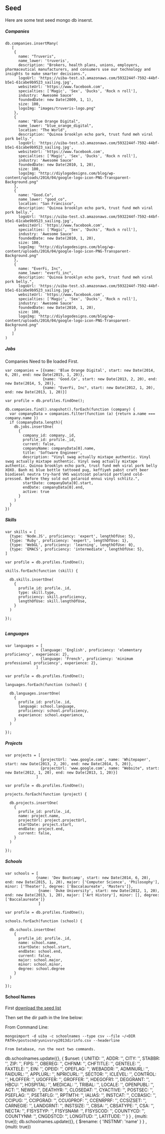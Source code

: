 ## Seed

Here are some test seed mongo db inserst. 


##### Companies

```
db.companies.insertMany(
   [
    {
      name: "Truveris",
      name_lower: 'truveris',
      description: "Brokers, health plans, unions, employers, pharmaceutical manufacturers, and consumers use our technology and insights to make smarter decisions.",
      logoUrl: 'https://uiba-test.s3.amazonaws.com/5932244f-7592-44bf-b5e1-61cabe9b9523_sailing.jpg',
      websiteUrl: 'https://www.facebook.com',
      specialties: ['Magic', 'Sex', 'Ducks', 'Rock n roll'],
      industry: 'Awesome Sauce'
      foundedDate: new Date(2009, 1, 1),
      size: 100,
      logoImg: "images/truveris-logo.png"
    },
    {
      name: "Blue Orange Digital",
      name_lower: "blue_orange_digital",
      location: "The World",
      description: "Quinoa brooklyn echo park, trust fund meh viral pork belly.",
      logoUrl: 'https://uiba-test.s3.amazonaws.com/5932244f-7592-44bf-b5e1-61cabe9b9523_sailing.jpg',
      websiteUrl: 'https://www.facebook.com',
      specialties: ['Magic', 'Sex', 'Ducks', 'Rock n roll'],
      industry: 'Awesome Sauce'
      foundedDate: new Date(2010, 1, 20),
      size: 100,
      logoImg: "http://diylogodesigns.com/blog/wp-content/uploads/2016/04/google-logo-icon-PNG-Transparent-Background.png"
    }, 
    {
      name: "Good.Co",
      name_lower: "good_co",
      location: "San Francisco",
      description: "Quinoa brooklyn echo park, trust fund meh viral pork belly.",
      logoUrl: 'https://uiba-test.s3.amazonaws.com/5932244f-7592-44bf-b5e1-61cabe9b9523_sailing.jpg',
      websiteUrl: 'https://www.facebook.com',
      specialties: ['Magic', 'Sex', 'Ducks', 'Rock n roll'],
      industry: 'Awesome Sauce'
      foundedDate: new Date(2010, 1, 20),
      size: 100,
      logoImg: "http://diylogodesigns.com/blog/wp-content/uploads/2016/04/google-logo-icon-PNG-Transparent-Background.png"
    },
    {
      name: "EverFi, Inc",
      name_lower: "everfi_inc",
      description: "Quinoa brooklyn echo park, trust fund meh viral pork belly.",
      logoUrl: 'https://uiba-test.s3.amazonaws.com/5932244f-7592-44bf-b5e1-61cabe9b9523_sailing.jpg',
      websiteUrl: 'https://www.facebook.com',
      specialties: ['Magic', 'Sex', 'Ducks', 'Rock n roll'],
      industry: 'Awesome Sauce'
      foundedDate: new Date(2010, 1, 20),
      size: 100,
      logoImg: "http://diylogodesigns.com/blog/wp-content/uploads/2016/04/google-logo-icon-PNG-Transparent-Background.png"
    }
   ]
)
```

##### Jobs

Companies Need to Be loaded First.

```
var companies = [{name: 'Blue Orange Digital', start: new Date(2014, 6, 20), end: new Date(2015, 1, 20)},
                 {name: 'Good.Co', start: new Date(2013, 2, 20), end: new Date(2014, 5, 20)},
                 {name: "EverFi, Inc", start: new Date(2012, 1, 20), end: new Date(2013, 1, 20)}]

var profile = db.profiles.findOne();

db.companies.find().snapshot().forEach(function (company) {
  var companyData = companies.filter(function (a) {return a.name === company.name })
  if (companyData.length){
    db.jobs.insertOne(
      {
        company_id: company._id,
        profile_id: profile._id,
        current: false,
        companyName: companyData[0].name,
        title: 'Software Engineer',
        description: "Vinyl swag actually mixtape authentic. Vinyl swag actually mixtape authentic. Vinyl swag actually mixtape authentic. Quinoa brooklyn echo park, trust fund meh viral pork belly XOXO. Banh mi blue bottle tattooed pug, keffiyeh pabst craft beer biodiesel neutra try-hard VHS waistcoat polaroid portland cold-pressed. Before they sold out polaroid ennui vinyl schlitz.",
        startDate: companyData[0].start,
        endDate: companyData[0].end, 
        active: true
      }
    )
  }
})

```

##### Skills

```
var skills = [
  {type: 'Node.JS', proficiency: 'expert', lengthOfUse: 5},
  {type: 'Ruby', proficiency: 'expert', lengthOfUse: 1},
  {type: 'WebGL', proficiency: 'learning', lengthOfUse: 0},
  {type: 'EMACS', proficiency: 'intermediate', lengthOfUse: 5},
]

var profile = db.profiles.findOne();

skills.forEach(function (skill) {
    
  db.skills.insertOne(
    {
      profile_id: profile._id,
      type: skill.type,
      proficiency: skill.proficiency,
      lengthOfUse: skill.lengthOfUse,
    }
  )

});


```

##### Languages


```
var languages = [
                {language: 'English', proficiency: 'elementary proficiency', experience: 2},
                {language: 'French', proficiency: 'minimum professional proficiency', experience: 2},
              ]

var profile = db.profiles.findOne();

languages.forEach(function (school) {
    
  db.languages.insertOne(
    {
      profile_id: profile._id,
      language: school.language,
      proficiency: school.proficiency,
      experience: school.experience,
    }
  )

});

```
##### Projects


```
var projects = [
                {projectUrl: 'www.google.com', name: 'Whitepaper', start: new Date(2013, 2, 20), end: new Date(2014, 5, 20)},
                {projectUrl: 'www.google.com', name: "Website", start: new Date(2012, 1, 20), end: new Date(2013, 1, 20)}]
              ]

var profile = db.profiles.findOne();

projects.forEach(function (project) {
    
  db.projects.insertOne(
    {
      profile_id: profile._id,
      name: project.name,
      projectUrl: project.projectUrl,
      startDate: project.start,
      endDate: project.end,
      current: false,
    }
  )

});

```


##### Schools


```
var schools = [
              {name: 'Dev Bootcamp', start: new Date(2014, 6, 20), end: new Date(2015, 1, 20), major: ['Computer Science', 'Philosophy'], minor: ['Theater'], degree: ['Baccalaureate', 'Masters']},
               {name: 'Duke University', start: new Date(2012, 1, 20), end: new Date(2013, 1, 20), major: ['Art History'], minor: [], degree: ['Baccalaureate']}
               ]

var profile = db.profiles.findOne();

schools.forEach(function (school) {
    
  db.schools.insertOne(
    {
      profile_id: profile._id,
      name: school.name,
      startDate: school.start,
      endDate: school.end,
      current: false,
      major: school.major,
      minor: school.minor,
      degree: school.degree
    }
  )

});

```

#### School Names

First [download the seed list](https://inventory.data.gov/dataset/032e19b4-5a90-41dc-83ff-6e4cd234f565/resource/38625c3d-5388-4c16-a30f-d105432553a4/download/postscndryunivsrvy2013dirinfo.csv)

Then set the dir path in the line below:

From Command Line: 

```
mongoimport -d uiba -c schoolnames --type csv --file ~/<DIR PATH>/postscndryunivsrvy2013dirinfo.csv --headerline

From Database, run the next two commands.
```
db.schoolnames.update({}, { $unset: { UNITID: '', ADDR: '', CITY: '', STABBR: '', ZIP: '', FIPS: '', OBEREG: '', CHFNM: '', CHFTITLE: '', GENTELE: '', FAXTELE: '', EIN: '', OPEID: '', OPEFLAG: '', WEBADDR: '', ADMINURL: '', FAIDURL: '', APPLURL: '', NPRICURL: '', SECTOR: '', ICLEVEL: '', CONTROL: '', HLOFFER: '', UGOFFER: '', GROFFER: '', HDEGOFR1: '', DEGGRANT: '', HBCU: '', HOSPITAL: '', MEDICAL: '', TRIBAL: '', LOCALE: '', OPENPUBL: '', ACT: '', NEWID: '', DEATHYR: '', CLOSEDAT: '', CYACTIVE: '', POSTSEC: '', PSEFLAG: '', PSET4FLG: '', RPTMTH: '', IALIAS: '', INSTCAT: '', CCBASIC: '', CCIPUG: '', CCIPGRAD: '', CCUGPROF: '', CCENRPRF: '', CCSIZSET: '', CARNEGIE: '', LANDGRNT: '', INSTSIZE: '', CBSA: '', CBSATYPE: '', CSA: '', NECTA: '', F1SYSTYP: '', F1SYSNAM: '', F1SYSCOD: '', COUNTYCD: '', COUNTYNM: '', CNGDSTCD: '', LONGITUD: '', LATITUDE: '' } } , {multi: true});
db.schoolnames.update({}, { $rename: { 'INSTNM': 'name' } } , {multi: true})

```
